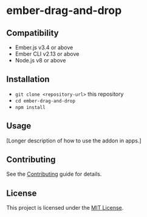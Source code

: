 # ember-drag-and-drop


Compatibility
------------------------------------------------------------------------------

* Ember.js v3.4 or above
* Ember CLI v2.13 or above
* Node.js v8 or above

Installation
------------------------------------------------------------------------------

* `git clone <repository-url>` this repository
* `cd ember-drag-and-drop`
* `npm install`


Usage
------------------------------------------------------------------------------

[Longer description of how to use the addon in apps.]


Contributing
------------------------------------------------------------------------------

See the [Contributing](CONTRIBUTING.md) guide for details.


License
------------------------------------------------------------------------------

This project is licensed under the [MIT License](LICENSE.md).
